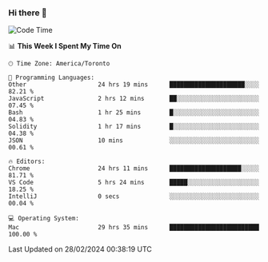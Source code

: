 ### Hi there 👋


<!--START_SECTION:waka-->
![Code Time](http://img.shields.io/badge/Code%20Time-1%2C728%20hrs%2054%20mins-blue)

📊 **This Week I Spent My Time On** 

```text
🕑︎ Time Zone: America/Toronto

💬 Programming Languages: 
Other                    24 hrs 19 mins      █████████████████████░░░░   82.21 % 
JavaScript               2 hrs 12 mins       ██░░░░░░░░░░░░░░░░░░░░░░░   07.45 % 
Bash                     1 hr 25 mins        █░░░░░░░░░░░░░░░░░░░░░░░░   04.83 % 
Solidity                 1 hr 17 mins        █░░░░░░░░░░░░░░░░░░░░░░░░   04.38 % 
JSON                     10 mins             ░░░░░░░░░░░░░░░░░░░░░░░░░   00.61 % 

🔥 Editors: 
Chrome                   24 hrs 11 mins      ████████████████████░░░░░   81.71 % 
VS Code                  5 hrs 24 mins       █████░░░░░░░░░░░░░░░░░░░░   18.25 % 
IntelliJ                 0 secs              ░░░░░░░░░░░░░░░░░░░░░░░░░   00.04 % 

💻 Operating System: 
Mac                      29 hrs 35 mins      █████████████████████████   100.00 % 
```


 Last Updated on 28/02/2024 00:38:19 UTC
<!--END_SECTION:waka-->

<!--
**SillyPasty/SillyPasty** is a ✨ _special_ ✨ repository because its `README.md` (this file) appears on your GitHub profile.

Here are some ideas to get you started:

- 🔭 I’m currently working on ...
- 🌱 I’m currently learning ...
- 👯 I’m looking to collaborate on ...
- 🤔 I’m looking for help with ...
- 💬 Ask me about ...
- 📫 How to reach me: ...
- 😄 Pronouns: ...
- ⚡ Fun fact: ...
-->


